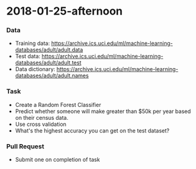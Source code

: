 # 2018-01-25-afternoon

### Data
- Training data: https://archive.ics.uci.edu/ml/machine-learning-databases/adult/adult.data
- Test data: https://archive.ics.uci.edu/ml/machine-learning-databases/adult/adult.test
- Data dictionary: https://archive.ics.uci.edu/ml/machine-learning-databases/adult/adult.names

### Task
- Create a Random Forest Classifier
- Predict whether someone will make greater than $50k per year based on their census data.
- Use cross validation
- What's the highest accuracy you can get on the test dataset?

### Pull Request
- Submit one on completion of task
